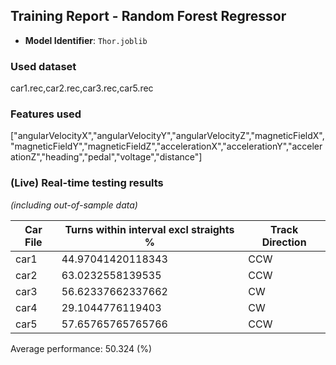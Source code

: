 ## Training Report - Random Forest Regressor

- **Model Identifier**: `Thor.joblib`


### Used dataset
car1.rec,car2.rec,car3.rec,car5.rec

### Features used
["angularVelocityX","angularVelocityY","angularVelocityZ","magneticFieldX","magneticFieldY","magneticFieldZ","accelerationX","accelerationY","accelerationZ","heading","pedal","voltage","distance"]

### (Live) Real-time testing results 
*(including out-of-sample data)*

| Car File | Turns within interval excl straights % | Track Direction |
|----------|----------------------------------------|-----------------|
| car1     | 44.97041420118343                      | CCW             |
| car2     | 63.0232558139535                       | CCW             |
| car3     | 56.62337662337662                      | CW              |
| car4     | 29.1044776119403                       | CW              |
| car5     | 57.65765765765766                      | CCW             |


Average performance: 50.324 (%)
